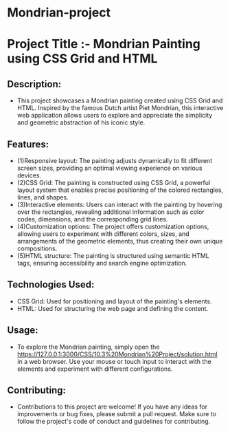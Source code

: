 # Mondrian-project
# Project Title :-  Mondrian Painting using CSS Grid and HTML  

## Description:
- This project showcases a Mondrian painting created using CSS Grid and HTML. Inspired by the famous Dutch artist Piet Mondrian, this interactive web application allows users to explore and appreciate the simplicity and geometric abstraction of his iconic style.

## Features:
- (1)Responsive layout: The painting adjusts dynamically to fit different screen sizes, providing an optimal viewing experience on various devices.
- (2)CSS Grid: The painting is constructed using CSS Grid, a powerful layout system that enables precise positioning of the colored rectangles, lines, and shapes.
- (3)Interactive elements: Users can interact with the painting by hovering over the rectangles, revealing additional information such as color codes, dimensions, and the corresponding grid lines.
- (4)Customization options: The project offers customization options, allowing users to experiment with different colors, sizes, and arrangements of the geometric elements, thus creating their own unique compositions.
- (5)HTML structure: The painting is structured using semantic HTML tags, ensuring accessibility and search engine optimization.

## Technologies Used:
- CSS Grid: Used for positioning and layout of the painting's elements.
- HTML: Used for structuring the web page and defining the content.

## Usage:
- To explore the Mondrian painting, simply open the https://127.0.0.1:3000/CSS/10.3%20Mondrian%20Project/solution.html in a web browser. Use your mouse or touch input to interact with the elements and experiment with different configurations.

## Contributing:
- Contributions to this project are welcome! If you have any ideas for improvements or bug fixes, please submit a pull request. Make sure to follow the project's code of conduct and guidelines for contributing.
